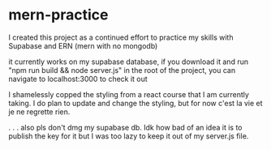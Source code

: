 # mern-practice

I created this project as a continued effort to practice my skills with Supabase and ERN (mern with no mongodb)

it currently works on my supabase database, if you download it and run "npm run build && node server.js" in the root of the project, you can navigate to localhost:3000 to check it out

I shamelessly copped the styling from a react course that I am currently taking. I do plan to update and change the styling, but for now c'est la vie et je ne regrette rien.

. . . also pls don't dmg my supabase db. Idk how bad of an idea it is to publish the key for it but I was too lazy to keep it out of my server.js file.
